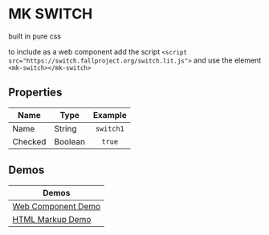 # MK SWITCH
built in pure css

to include as a web component add the script `<script src="https://switch.fallproject.org/switch.lit.js">`
and use the element `<mk-switch></mk-switch>`

## Properties

| **Name** | **Type** | **Example** |
| -------- | -------- | :---------: |
| Name     |  String  |  `switch1`  |
| Checked  | Boolean  |   `true`    |

## Demos
| Demos                                                       	|
| ------------------------------------------------------------	|
| [Web Component Demo](switch.fallproject.org/switch.lit.html) 	|
| [HTML Markup Demo](switch.fallproject.org/index.html)        	|
